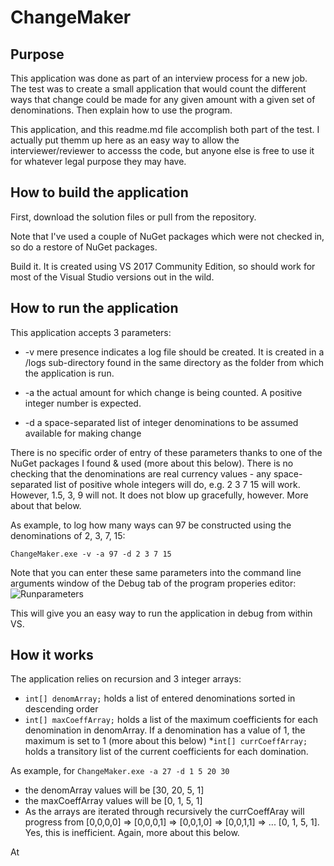 # ChangeMaker

## Purpose
This application was done as part of an interview process for a new job. The test was to create a small application that would count the different ways that change could be made for any given amount with a given set of denominations. Then explain how to use the program.

This application, and this readme.md file accomplish both part of the test. I actually put themm up here as an easy way to allow the interviewer/reviewer to accesss the code, but anyone else is free to use it for whatever legal purpose they may have.

## How to build the application
First, download the solution files or pull from the repository.

Note that I've used a couple of NuGet packages which were not checked in, so do a restore of NuGet packages.

Build it. It is created using VS 2017 Community Edition, so should work for most of the Visual Studio versions out in the wild.

## How to run the application
This application accepts 3 parameters:
* -v mere presence indicates a log file should be created. It is created in a /logs sub-directory found in the same directory as the folder from which the application is run.
* -a the actual amount for which change is being counted. A positive integer number is expected.

* -d a space-separated list of integer denominations to be assumed available for making change

There is no specific order of entry of these parameters thanks to one of the NuGet packages I found & used (more about this below).
There is no checking that the denominations are real currency values - any space-separated list of positive whole integers will do, e.g. 2 3 7 15 will work. However, 1.5, 3, 9 will not. It does not blow up gracefully, however. More about that below.

As example, to log how many ways can 97 be constructed using the denominations of 2, 3, 7, 15:

```ChangeMaker.exe -v -a 97 -d 2 3 7 15```

Note that you can enter these same parameters into the command line arguments window of the Debug tab of the program properies editor:
![Runparameters](ChangeMaker/runparameters.bmp)

This will give you an easy way to run the application in debug from within VS.

## How it works
The application relies on recursion and 3 integer arrays:
*  ```int[] denomArray;``` holds a list of entered denominations sorted in descending order
* ```int[] maxCoeffArray;``` holds a list of the maximum coefficients for each denomination in denomArray. If a denomination has a value of 1, the maximum is set to 1 (more about this below)
*```int[] currCoeffArray;``` holds a transitory list of the current coefficients for  each domination. 

As example, for
```ChangeMaker.exe -a 27 -d 1 5 20 30``` 
* the denomArray values will be [30, 20, 5, 1]
* the maxCoeffArray values will be [0, 1, 5, 1]
* As the arrays are iterated through recursively the currCoeffAray will progress from [0,0,0,0] => [0,0,0,1] => [0,0,1,0] => [0,0,1,1] => ... [0, 1, 5, 1]. Yes, this is inefficient. Again, more about this below.

At






 